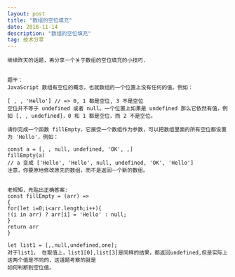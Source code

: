 ```yaml
---
layout: post
title: "数组的空位填充"
date: 2018-11-14
description: "数组的空位填充"
tag: 技术分享
---
```

    继续昨天的话题，再分享一个关于数组的空位填充的小技巧.


    题干：
    JavaScript 数组有空位的概念，也就数组的一个位置上没有任何的值。例如：

    [ , , 'Hello'] // => 0, 1 都是空位, 3 不是空位
    空位并不等于 undefined 或者 null。一个位置上如果是 undefined 那么它依然有值，例如 [, , undefined]，0 和 1 都是空位，而 2 不是空位。

    请你完成一个函数 fillEmpty，它接受一个数组作为参数，可以把数组里面的所有空位都设置为 'Hello'，例如：

    const a = [, , null, undefined, 'OK', ,]
    fillEmpty(a)
    // a 变成 ['Hello', 'Hello', null, undefined, 'OK', 'Hello']
    注意，你要原地修改原先的数组，而不是返回一个新的数组。


    老规矩，先贴出正确答案:
    const fillEmpty = (arr) =>
    {
    for(let i=0;i<arr.length;i++){
    !(i in arr) ? arr[i] = 'Hello' : null;
    }
    return arr
    }

    let list1 = [,,null,undefined,one];
    对于list1， 在取值上，list1[0],list[3]是同样的结果，都返回undefined,但是实际上这两个值是不同的，这道题考察的就是
    如何判断到空位值。


